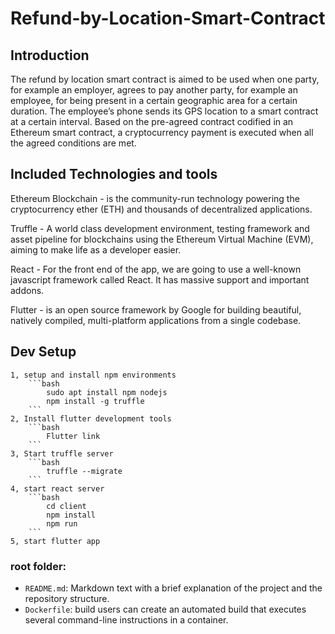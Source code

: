 # Refund-by-Location-Smart-Contract

## Introduction

<p>
The refund by location smart contract is aimed to be used when one party, for example an employer, agrees to pay another party, for example an employee, for being present in a certain geographic area for a certain duration. The employee’s phone sends its GPS location to a smart contract at a certain interval. Based on the pre-agreed contract codified in an Ethereum smart contract, a cryptocurrency payment is executed when all the agreed conditions are met.  
</p>

## Included Technologies and tools

<p>
Ethereum Blockchain - is the community-run technology powering the cryptocurrency ether (ETH) and thousands of decentralized applications.
</p>
<p>
Truffle - A world class development environment, testing framework and asset pipeline for blockchains using the Ethereum Virtual Machine (EVM), aiming to make life as a developer easier.
</p>

<p>
React - For the front end of the app, we are going to use a well-known javascript framework called React. It has massive support and important addons.
</p>

<p>
Flutter -  is an open source framework by Google for building beautiful, natively compiled, multi-platform applications from a single codebase.
</p>

## Dev Setup

    1, setup and install npm environments
        ```bash
            sudo apt install npm nodejs
            npm install -g truffle 
        ```
    2, Install flutter development tools
        ```bash
            Flutter link
        ```
    3, Start truffle server
        ```bash
            truffle --migrate
        ```
    4, start react server
        ```bash
            cd client
            npm install
            npm run
        ```
    5, start flutter app

### root folder:

- `README.md`: Markdown text with a brief explanation of the project and the repository structure.
- `Dockerfile`: build users can create an automated build that executes several command-line instructions in a container.